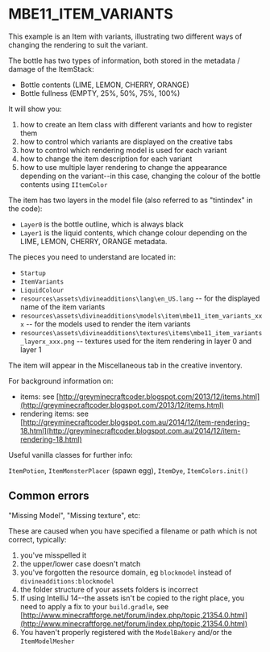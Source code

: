 # MBE11_ITEM_VARIANTS

This example is an Item with variants, illustrating two different ways of changing the rendering to suit the variant.

The bottle has two types of information, both stored in the metadata / damage of the ItemStack:

* Bottle contents (LIME, LEMON, CHERRY, ORANGE)
* Bottle fullness (EMPTY, 25%, 50%, 75%, 100%)

It will show you:

1. how to create an Item class with different variants and how to register them
1. how to control which variants are displayed on the creative tabs
1. how to control which rendering model is used for each variant
1. how to change the item description for each variant
1. how to use multiple layer rendering to change the appearance depending on the variant--in this case, changing the colour of the bottle contents using `IItemColor`

The item has two layers in the model file (also referred to as "tintindex" in the code):

* `Layer0` is the bottle outline, which is always black
* `Layer1` is the liquid contents, which change colour depending on the LIME, LEMON, CHERRY, ORANGE metadata.

The pieces you need to understand are located in:

* `Startup`
* `ItemVariants`
* `LiquidColour`
* `resources\assets\divineadditions\lang\en_US.lang` -- for the displayed name of the item variants
* `resources\assets\divineadditions\models\item\mbe11_item_variants_xxx` -- for the models used to render the item variants
* `resources\assets\divineadditions\textures\items\mbe11_item_variants_layerx_xxx.png` -- textures used for the item rendering in layer 0 and layer 1

The item will appear in the Miscellaneous tab in the creative inventory.

For background information on:

* items: see [http://greyminecraftcoder.blogspot.com/2013/12/items.html](http://greyminecraftcoder.blogspot.com/2013/12/items.html)
* rendering items: see [http://greyminecraftcoder.blogspot.com.au/2014/12/item-rendering-18.html](http://greyminecraftcoder.blogspot.com.au/2014/12/item-rendering-18.html)

Useful vanilla classes for further info:

`ItemPotion`, `ItemMonsterPlacer` (spawn egg), `ItemDye`, `ItemColors.init()`

## Common errors

"Missing Model", "Missing texture", etc:

These are caused when you have specified a filename or path which is not correct, typically:

1. you've misspelled it
1. the upper/lower case doesn't match
1. you've forgotten the resource domain, eg `blockmodel` instead of `divineadditions:blockmodel`
1. the folder structure of your assets folders is incorrect
1. If using IntelliJ 14--the assets isn't be copied to the right place, you need to apply a fix to your `build.gradle`, see [http://www.minecraftforge.net/forum/index.php/topic,21354.0.html](http://www.minecraftforge.net/forum/index.php/topic,21354.0.html)
1. You haven't properly registered with the `ModelBakery` and/or the `ItemModelMesher`
